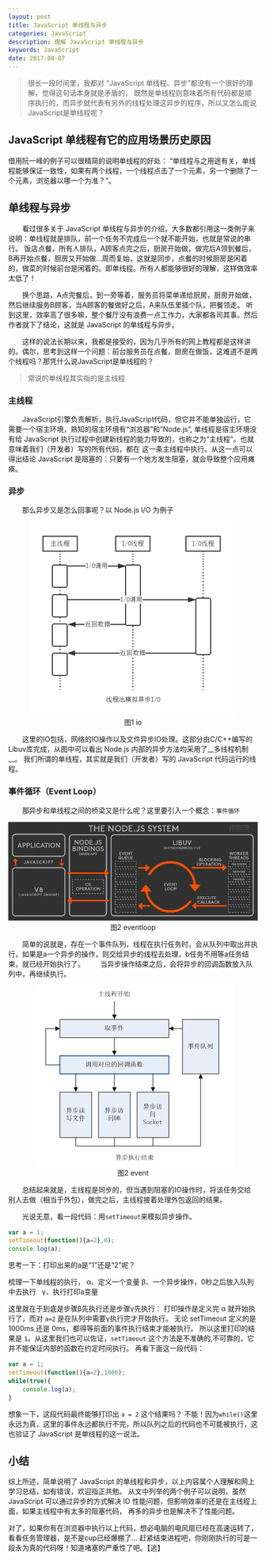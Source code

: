 ```yaml
---
layout: post
title: JavaScript 单线程与异步
categories: JavaScript
description: 理解 JavaScript 单线程与异步
keywords: JavaScript
date: 2017-08-07
---
```


> 很长一段时间里，我都对 “JavaScript 单线程、异步”都没有一个很好的理解，觉得这句话本身就是矛盾的，
既然是单线程则意味着所有代码都是顺序执行的，而异步就代表有另外的线程处理这异步的程序，所以又怎么能说JavaScript是单线程呢？

## JavaScript 单线程有它的应用场景历史原因
借用阮一峰的例子可以很精简的说明单线程的好处：
“单线程与之用途有关，单线程能够保证一致性，如果有两个线程，一个线程点击了一个元素，另一个删除了一个元素，浏览器以哪一个为准？”。

## 单线程与异步
　　看过很多关于 JavaScript 单线程与异步的介绍，大多数都引用这一类例子来说明：单线程就是排队，前一个任务不完成后一个就不能开始，也就是常说的串行。
饭店点餐，所有人排队，A顾客点完之后，厨房开始做，做完后A领到餐后，B再开始点餐，厨房又开始做...周而复始，这就是同步，点餐的时候厨房是闲着的，做菜的时候前台是闲着的。即单线程。所有人都能够很好的理解，这样做效率太低了！

　　换个思路，A点完餐后，到一旁等着，服务员将菜单递给厨房，厨房开始做，然后继续服务B顾客，当A顾客的餐做好之后，A来队伍里插个队，把餐领走。
听到这里，效率高了很多嘛，整个餐厅没有浪费一点工作力，大家都各司其事。然后作者就下了结论，这就是 JavaScript 的单线程与异步。

　　这样的说法长期以来，我都是接受的，因为几乎所有的网上教程都是这样讲的。偶尔，思考到这样一个问题：前台服务员在点餐，厨房在做饭，这难道不是两个线程吗？那凭什么说JavaScript是单线程的？

> 常说的单线程其实指的是主线程

### 主线程
　　JavaScript引擎负责解析，执行JavaScript代码，但它并不能单独运行，它需要一个宿主环境，熟知的宿主环境有“浏览器”和“Node.js”,
单线程是宿主环境没有给 JavaScript 执行过程中创建新线程的能力导致的，也称之为“主线程”。也就意味着我们（开发者）写的所有代码，都在
这一条主线程中执行。从这一点可以得出结论 JavaScript 是阻塞的：只要有一个地方发生阻塞，就会导致整个应用瘫痪。

### 异步
　　那么异步又是怎么回事呢？以 Node.js I/O 为例子
<p style="text-align: center;">
    <img src="/images/posts/io.png" alt="io">
    <br/>
    图1 io
</p>
　　这里的IO包括，网络的IO操作以及文件异步IO处理。这部分由C/C++编写的Libuv库完成，从图中可以看出 Node.js 内部的异步方法均采用了__多线程机制__。
我们所谓的单线程，其实就是我们（开发者）写的 JavaScript 代码运行的线程。

### 事件循环（Event Loop）
　　那异步和单线程之间的桥梁又是什么呢？这里要引入一个概念：`事件循环`
<p style="text-align: center;">
    <img src="/images/posts/eventloop.png" alt="eventloop">
    <br/>
    图2 eventloop
</p>
　　简单的说就是，存在一个事件队列，线程在执行任务时，会从队列中取出并执行，如果是a一个异步的操作，则交给异步的线程去处理，b任务不用等a任务结束，就已经开始执行了。
　　当异步操作结束之后，会将异步的回调函数放入队列中，再继续执行。
<p style="text-align: center;">
    <img src="/images/posts/event.png" alt="event">
    <br/>
    图2 event
</p>

　　总结起来就是，主线程是同步的，但当遇到阻塞的IO操作时，将该任务交给别人去做（相当于外包），做完之后，主线程接着处理外包返回的结果。

　　光说无意，看一段代码：用`setTimeout`来模拟异步操作。

```javascript
var a = 1;
setTimeout(function(){a=2},0);
console.log(a);
```
思考一下：打印出来的a是“1”还是“2”呢？

梳理一下单线程的执行，
α、定义一个变量
β、一个异步操作，0秒之后放入队列中去执行  
γ、执行打印a变量  

这里就在于到底是步骤β先执行还是步骤γ先执行： 打印操作是定义完 α 就开始执行了，而对 `a=2` 是在队列中需要γ执行完才开始执行。
无论 setTimeout 定义的是 1000ms 还是 0ms，都得等前面的事件执行结束才能被执行。
所以这里打印的结果是 `1`。从这里我们也可以佐证，`setTimeout` 这个方法是不准确的,不可靠的，它并不能保证内部的函数在约定时间执行。
再看下面这一段代码：
```javascript
var a = 1;
setTimeout(function(){a=2},1000);
while(true){
    console.log(a);
}
```
想象一下，这段代码最终能够打印出 `a = 2` 这个结果吗？
不能！因为`while()`这里永远为真，这里的事件永远都执行不完，所以队列之后的代码也不可能被执行，这也验证了 JavaScript 是单线程的这一说法。

## 小结
综上所述，简单说明了 JavaScript 的单线程和异步，以上内容属个人理解和网上学习总结，如有错误，欢迎指正共勉。
从文中列举的两个例子可以说明，虽然 JavaScript 可以通过异步的方式解决 IO 性能问题，但影响效率的还是在主线程上面，如果主线程中有太多的阻塞代码，
再多的异步也是解决不了性能问题。

对了，如果你有在浏览器中执行以上代码，想必电脑的电风扇已经在高速运转了，看看任务管理器，是不是cup已经爆棚了...
赶紧结束进程吧，你刚刚执行的可是一段永为真的代码呀！知道堵塞的严重性了吧。【逃】
